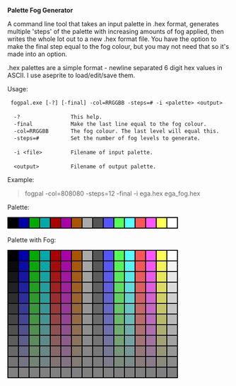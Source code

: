 
**Palette Fog Generator**

A command line tool that takes an input palette in .hex format, generates multiple 'steps' of the palette with increasing amounts of fog applied, then writes the whole lot out to a new .hex format file. You have the option to make the final step equal to the fog colour, but you may not need that so it's made into an option.

.hex palettes are a simple format - newline separated 6 digit hex values in ASCII. I use aseprite to load/edit/save them.

Usage:

```
 fogpal.exe [-?] [-final] -col=RRGGBB -steps=# -i <palette> <output>

  -?                This help.
  -final            Make the last line equal to the fog colour.
  -col=RRGGBB       The fog colour. The last level will equal this.
  -steps=#          Set the number of fog levels to generate.

  -i <file>         Filename of input palette.

  <output>          Filename of output palette.
```

Example:

> fogpal -col=808080 -steps=12 -final -i ega.hex ega_fog.hex


Palette:

![EGA colour palette](example/ega.png?raw=true "Palette")

Palette with Fog:

![EGA colour palette with fog](example/ega_fog.png?raw=true "Palette + Fog")

